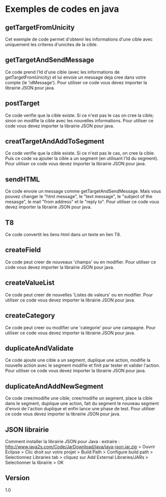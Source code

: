 Exemples de codes en java
==


getTargetFromUnicity
--

Cet exemple de code permet d'obtenir les informations d'une cible avec uniquement les criteres d'unicites de la cible.

getTargetAndSendMessage
--

Ce code prend l'Id d'une cible (avec les informations de getTargetFromUnicity) et lui envoie un message deja cree dans votre compte (le 'idMessage').
Pour utiliser ce code vous devez importer la librairie JSON pour java.

postTarget
--

Ce code verifie que la cible existe. Si ce n'est pas le cas on cree la cible; sinon on modifie la cible avec les nouvelles informations.
Pour utiliser ce code vous devez importer la librairie JSON pour java.

creatTargetAndAddToSegment
--

Ce code verifie que la cible existe. Si ce n'est pas le cas, on cree la cible. Puis ce code va ajouter la cible a un segment (en utilisant l'Id du segment).
Pour utiliser ce code vous devez importer la librairie JSON pour java.

sendHTML
--

Ce code envoie un message comme getTargetAndSendMessage. Mais vous pouvez changer le "html message", le "text message", le "subject of the mesasge", le mail "from address" et le "reply to".
Pour utiliser ce code vous devez importer la librairie JSON pour java.

T8
--

Ce code convertit les liens html dans un texte en lien T8.

createField
--

Ce code peut creer de nouveaux 'champs' ou en modifier.
Pour utiliser ce code vous devez importer la librairie JSON pour java.

createValueList
--

Ce code peut creer de nouvelles 'Listes de valeurs' ou en modifier.
Pour utiliser ce code vous devez importer la librairie JSON pour java.

createCategory
--

Ce code peut creer ou modifier une 'categorie' pour une campagne.
Pour utiliser ce code vous devez importer la librairie JSON pour java.

duplicateAndValidate
--

Ce code ajoute une cible a un segment, duplique une action, modifie la nouvelle action avec le segment modifie et finit par tester et valider l'action.
Pour utiliser ce code vous devez importer la librairie JSON pour java.

duplicateAndAddNewSegment
--

Ce code cree/modifie une cible, cree/modifie un segment, place la cible dans le segment, duplique une action, fait du segment le nouveau segment d'envoi de l'action duplique et enfin lance une phase de test.
Pour utiliser ce code vous devez importer la librairie JSON pour java.

JSON librairie
--

Comment installer la librairie JSON pour Java : extraire : http://www.java2s.com/Code/JarDownload/java/java-json.jar.zip > Ouvrir Eclipse > Clic droit sur votre projet > Build Path > Configure build path > Selectionnez Libraries tab > cliquez sur Add External Libraries/JARs > Selectionner la librairie > OK


Version
--

1.0
